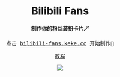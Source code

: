 <div align="center">
  <h1>Bilibili Fans</h1>
</div>

<p align="center">
  <strong><samp>制作你的粉丝装扮卡片🪄</samp></strong>
</p>

<p align="center">
  <samp>点击 <a href="https://bilibili-fans.keke.cc" target="_blank">bilibili-fans.keke.cc</a> 开始制作🎉</samp>
</p>

<p align="center">
  <samp><a href="https://www.bilibili.com/video/BV1AB4y1J75V/" target="_blank">教程</a></samp>
</p>

<p align="center">
  <img src="https://user-images.githubusercontent.com/23058788/191068507-c8a145ae-c43e-4b5f-9486-bdf368e52967.png">
</p>
